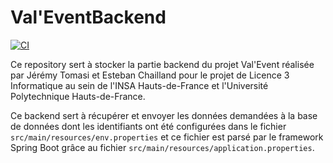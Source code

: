 # Val'EventBackend

[![CI](https://github.com/JeremyTomasi/FevEventBackend/actions/workflows/gradle.yml/badge.svg?branch=develop)](https://github.com/JeremyTomasi/FevEventBackend/actions/workflows/gradle.yml)

Ce repository sert à stocker la partie backend du projet Val'Event réalisée par Jérémy Tomasi
et Esteban Chailland pour le projet de Licence 3 Informatique au sein de l'INSA Hauts-de-France
et l'Université Polytechnique Hauts-de-France.

Ce backend sert à récupérer et envoyer les données demandées à la base de données dont les identifiants
ont été configurées dans le fichier `src/main/resources/env.properties` et ce fichier est parsé
par le framework Spring Boot grâce au fichier `src/main/resources/application.properties`.